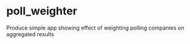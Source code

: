 # poll_weighter
Produce simple app showing effect of weighting polling companies on aggregated results
